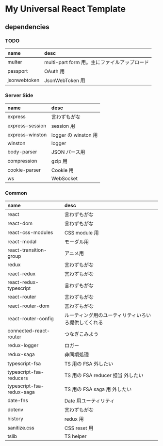 # My Universal React Template

## dependencies

### TODO

| name         | desc                                         |
| :----------- | :------------------------------------------- |
| multer       | multi-part form 用。主にファイルアップロード |
| passport     | OAuth 用                                     |
| jsonwebtoken | JsonWebToken 用                              |

### Server Side

| name            | desc                 |
| :-------------- | :------------------- |
| express         | 言わずもがな         |
| express-session | session 用           |
| express-winston | logger の winston 用 |
| winston         | logger               |
| body-parser     | JSON パース用        |
| compression     | gzip 用              |
| cookie-parser   | Cookie 用            |
| ws              | WebSocket            |

### Common

| name                      | desc                                                 |
| :------------------------ | :--------------------------------------------------- |
| react                     | 言わずもがな                                         |
| react-dom                 | 言わずもがな                                         |
| react-css-modules         | CSS module 用                                        |
| react-modal               | モーダル用                                           |
| react-transition-group    | アニメ用                                             |
| redux                     | 言わずもがな                                         |
| react-redux               | 言わずもがな                                         |
| react-redux-typescript    | 言わずもがな                                         |
| react-router              | 言わずもがな                                         |
| react-router-dom          | 言わずもがな                                         |
| react-router-config       | ルーティング用のユーティリティいろいろ提供してくれる |
| connected-react-router    | つなぎこみよう                                       |
| redux-logger              | ロガー                                               |
| redux-saga                | 非同期処理                                           |
| typescript-fsa            | TS 用の FSA 外したい                                 |
| typescript-fsa-reducers   | TS 用の FSA reducer 担当 外したい                    |
| typescript-fsa-redux-saga | TS 用の FSA saga 用 外したい                         |
| date-fns                  | Date 用ユーティリティ                                |
| dotenv                    | 言わずもがな                                         |
| history                   | redux 用                                             |
| sanitize.css              | CSS reset 用                                         |
| tslib                     | TS helper                                            |
